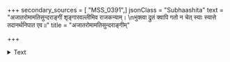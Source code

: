 +++
secondary_sources = [ "MSS_0391",]
jsonClass = "Subhaashita"
text = "अजातरोमामतिसुन्दराङ्गीं शृङ्गारवल्लीमिव राजकन्याम्।  \nभुक्त्वा द्रुतं क्वापि गतो न चेत् स्याः स्यात्ते तदानर्थनिपात एव॥"
title = "अजातरोमामतिसुन्दराङ्गीम्"

+++

<details><summary>Text</summary>

अजातरोमामतिसुन्दराङ्गीं शृङ्गारवल्लीमिव राजकन्याम्।  
भुक्त्वा द्रुतं क्वापि गतो न चेत् स्याः स्यात्ते तदानर्थनिपात एव॥
</details>
